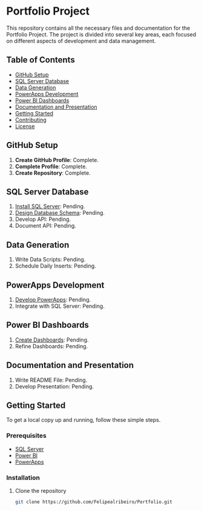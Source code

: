 # Portfolio Project

This repository contains all the necessary files and documentation for the Portfolio Project. The project is divided into several key areas, each focused on different aspects of development and data management.

## Table of Contents
- [GitHub Setup](#github-setup)
- [SQL Server Database](#sql-server-database)
- [Data Generation](#data-generation)
- [PowerApps Development](#powerapps-development)
- [Power BI Dashboards](#power-bi-dashboards)
- [Documentation and Presentation](#documentation-and-presentation)
- [Getting Started](#getting-started)
- [Contributing](#contributing)
- [License](#license)

## GitHub Setup
1. **Create GitHub Profile**: Complete.
2. **Complete Profile**: Complete.
3. **Create Repository**: Complete.

## SQL Server Database
1. [Install SQL Server](https://docs.microsoft.com/en-us/sql/sql-server/install/sql-server-installation-guide?view=sql-server-ver15): Pending.
2. [Design Database Schema](https://docs.microsoft.com/en-us/sql/relational-databases/databases/database-design?view=sql-server-ver15): Pending.
3. Develop API: Pending.
4. Document API: Pending.

## Data Generation
1. Write Data Scripts: Pending.
2. Schedule Daily Inserts: Pending.

## PowerApps Development
1. [Develop PowerApps](https://docs.microsoft.com/en-us/powerapps/maker/): Pending.
2. Integrate with SQL Server: Pending.

## Power BI Dashboards
1. [Create Dashboards](https://docs.microsoft.com/en-us/power-bi/fundamentals/power-bi-overview): Pending.
2. Refine Dashboards: Pending.

## Documentation and Presentation
1. Write README File: Pending.
2. Develop Presentation: Pending.

## Getting Started
To get a local copy up and running, follow these simple steps.

### Prerequisites
- [SQL Server](https://www.microsoft.com/en-us/sql-server/sql-server-downloads)
- [Power BI](https://powerbi.microsoft.com/)
- [PowerApps](https://powerapps.microsoft.com/)

### Installation
1. Clone the repository
   ```sh
   git clone https://github.com/Felipealribeiro/Portfolio.git
